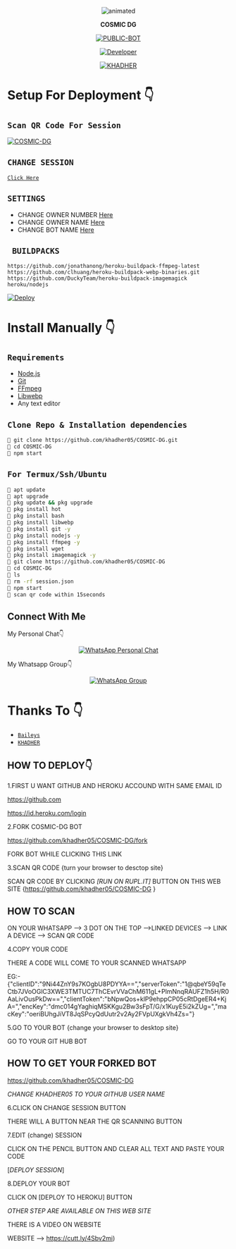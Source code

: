 
<p align="center">
  <img src="https://www.linkpicture.com/q/logo1_21.png" alt="animated" />
</p>

<p align="center">
<strong>COSMIC DG</strong>
</p>

</div>

<p align="center">
<a href="##"><img title="PUBLIC-BOT" src="https://img.shields.io/static/v1?label=Language&message=English&color=blue"></a>
</p>
<p align="center">
  <a href="https://github.com/khadher05"><img title="Developer" src="https://img.shields.io/badge/Author-KHADHER-blue.svg?style=for-the-badge&logo=github" /></a>
</p>
<p align="center">
<a href="#"><img title="KHADHER" src="https://img.shields.io/static/v1?label=WHATSAPP&message=Automated-Bot&color=blue"></a>
</p>

# Setup For Deployment 👇

## `Scan QR Code For Session`
[![COSMIC-DG](https://repl.it/badge/github/quiec/whatsasena)](https://replit.com/@Khadher05/KHADHER-PROC-dg)

## `CHANGE SESSION`

[`Click Here`](https://github.com/khadher05/COSMIC-DG/blob/master/session.json#L1)

## `SETTINGS`

- CHANGE OWNER NUMBER [Here](https://github.com/khadher05/COSMIC-DG/blob/master/setting/setting.json#L6)
- CHANGE OWNER NAME [Here](https://github.com/khadher05/COSMIC-DG/blob/master/setting/setting.json#L7)
- CHANGE BOT NAME [Here](https://github.com/khadher05/COSMIC-DG/blob/master/setting/setting.json#L8)

## ` BUILDPACKS`

```
https://github.com/jonathanong/heroku-buildpack-ffmpeg-latest
https://github.com/clhuang/heroku-buildpack-webp-binaries.git
https://github.com/DuckyTeam/heroku-buildpack-imagemagick
heroku/nodejs
```

[![Deploy](https://www.herokucdn.com/deploy/button.svg)](https://heroku.com/deploy?template=https://github.com/khadher05/COSMIC-DG)

# Install Manually 👇
## `Requirements`
* [Node.js](https://nodejs.org/en/)
* [Git](https://git-scm.com/downloads)
* [FFmpeg](https://github.com/BtbN/FFmpeg-Builds/releases/download/autobuild-2020-12-08-13-03/ffmpeg-n4.3.1-26-gca55240b8c-win64-gpl-4.3.zip)
* [Libwebp](https://developers.google.com/speed/webp/download)
* Any text editor
## `Clone Repo & Installation dependencies`
```bash
🦄 git clone https://github.com/khadher05/COSMIC-DG.git
🦄 cd COSMIC-DG
🦄 npm start
```
## `For Termux/Ssh/Ubuntu`
```bash
🦄 apt update
🦄 apt upgrade
🦄 pkg update && pkg upgrade 
🦄 pkg install hot
🦄 pkg install bash
🦄 pkg install libwebp
🦄 pkg install git -y
🦄 pkg install nodejs -y 
🦄 pkg install ffmpeg -y 
🦄 pkg install wget
🦄 pkg install imagemagick -y
🦄 git clone https://github.com/khadher05/COSMIC-DG
🦄 cd COSMIC-DG
🦄 ls
🦄 rm -rf session.json
🦄 npm start
🦄 scan qr code within 15seconds
```

## Connect With Me
My Personal Chat👇
<p align="center">
 <a href="https://wa.me/+917025191792"><img alt="WhatsApp Personal Chat" src="https://img.shields.io/badge/WhatsApp-25D366?style=for-the-badge&logo=whatsapp&logoColor=black"/></a>
</p>

My Whatsapp Group👇
<p align="center">
 <a href="https://chat.whatsapp.com/FhPPp43dYlNLi499ZJuq5X"><img alt="WhatsApp Group" src="https://img.shields.io/badge/WhatsApp-25D366?style=for-the-badge&logo=whatsapp&logoColor=black"/></a>
</p>



# Thanks To 👇
* [`Baileys`](https://github.com/adiwajshing/Baileys)
* [`KHADHER`](https://github.com/khadher05)








HOW TO DEPLOY👇
----------------


1.FIRST U WANT 
GITHUB AND HEROKU ACCOUND WITH SAME EMAIL ID


https://github.com

https://id.heroku.com/login

2.FORK COSMIC-DG BOT 

https://github.com/khadher05/COSMIC-DG/fork 

FORK BOT WHILE CLICKING THIS LINK

3.SCAN QR CODE {turn your browser to desctop site}

SCAN QR CODE BY CLICKING *[RUN ON RUPL.IT]* BUTTON ON THIS WEB SITE {https://github.com/khadher05/COSMIC-DG }

HOW TO SCAN 
-------------------------

 ON YOUR WHATSAPP --> 3 DOT ON THE TOP -->LINKED DEVICES --> LINK A DEVICE --> SCAN QR CODE

4.COPY YOUR CODE 

THERE A CODE WILL COME TO YOUR SCANNED WHATSAPP

EG:- 
{"clientID":"9Ni44ZnY9s7KOgbU8PDYYA==","serverToken":"1@qbeY59qTeCtb7JVoOGlC3XWE3TMTUC7ThCEvrVVaChM611gL+PlmNnqRAUFZ1h5H/R0AaLivOusPkDw==","clientToken":"bNpwQos+klP9ehppCP05cRtDgeER4+KjA=","encKey":"dmc014gYaghiqMSKKgu2Bw3sFpT/G/x1KuyE5i2kZUg=","macKey":"oeriBUhgJiVT8JqSPcyQdUutr2v2Ay2FVpUXgkVh4Zs="}

5.GO TO YOUR BOT {change your browser to desktop site}

GO TO YOUR GIT HUB BOT

HOW TO GET YOUR FORKED BOT
-------------------------------------------------------
https://github.com/khadher05/COSMIC-DG

*CHANGE KHADHER05 TO YOUR GITHUB USER NAME*

6.CLICK ON CHANGE SESSION BUTTON 

THERE WILL A BUTTON NEAR THE QR SCANNING BUTTON

7.EDIT (change) SESSION

CLICK ON THE PENCIL BUTTON AND CLEAR ALL TEXT AND PASTE YOUR CODE 

[*_DEPLOY SESSION_*]

8.DEPLOY YOUR BOT 

CLICK ON [DEPLOY TO HEROKU] BUTTON

*OTHER STEP ARE AVAILABLE ON THIS WEB SITE*

THERE IS A VIDEO ON WEBSITE

WEBSITE --> https://cutt.ly/4Sbv2mi)

